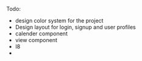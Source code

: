 Todo:

- design color system for the project
- Design layout for login, signup and user profiles
- calender component
- view component
- I8
-
